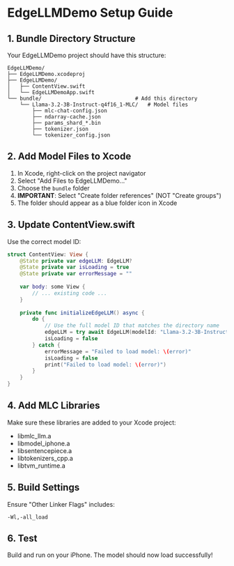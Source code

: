 # EdgeLLMDemo Setup Guide

## 1. Bundle Directory Structure

Your EdgeLLMDemo project should have this structure:

```
EdgeLLMDemo/
├── EdgeLLMDemo.xcodeproj
├── EdgeLLMDemo/
│   ├── ContentView.swift
│   └── EdgeLLMDemoApp.swift
└── bundle/                              # Add this directory
    └── Llama-3.2-3B-Instruct-q4f16_1-MLC/   # Model files
        ├── mlc-chat-config.json
        ├── ndarray-cache.json
        ├── params_shard_*.bin
        ├── tokenizer.json
        └── tokenizer_config.json
```

## 2. Add Model Files to Xcode

1. In Xcode, right-click on the project navigator
2. Select "Add Files to EdgeLLMDemo..."
3. Choose the `bundle` folder
4. **IMPORTANT**: Select "Create folder references" (NOT "Create groups")
5. The folder should appear as a blue folder icon in Xcode

## 3. Update ContentView.swift

Use the correct model ID:

```swift
struct ContentView: View {
    @State private var edgeLLM: EdgeLLM?
    @State private var isLoading = true
    @State private var errorMessage = ""
    
    var body: some View {
        // ... existing code ...
    }
    
    private func initializeEdgeLLM() async {
        do {
            // Use the full model ID that matches the directory name
            edgeLLM = try await EdgeLLM(modelId: "Llama-3.2-3B-Instruct-q4f16_1-MLC")
            isLoading = false
        } catch {
            errorMessage = "Failed to load model: \(error)"
            isLoading = false
            print("Failed to load model: \(error)")
        }
    }
}
```

## 4. Add MLC Libraries

Make sure these libraries are added to your Xcode project:
- libmlc_llm.a
- libmodel_iphone.a
- libsentencepiece.a
- libtokenizers_cpp.a
- libtvm_runtime.a

## 5. Build Settings

Ensure "Other Linker Flags" includes:
```
-Wl,-all_load
```

## 6. Test

Build and run on your iPhone. The model should now load successfully!